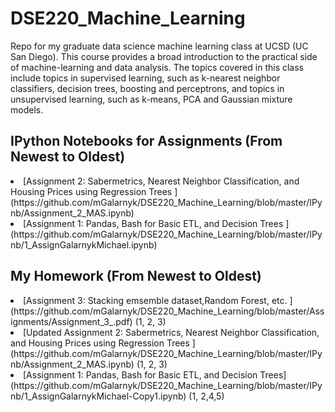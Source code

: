 # DSE220_Machine_Learning
Repo for my graduate data science machine learning class at UCSD (UC San Diego). This course provides a broad introduction to the practical side of machine-learning and data analysis. The topics covered in this class include topics in supervised learning, such as k-nearest neighbor classifiers, decision trees, boosting and perceptrons, and topics in unsupervised learning, such as k-means, PCA and Gaussian mixture models. 

## IPython Notebooks for Assignments (From Newest to Oldest) 
  <li>[Assignment 2: Sabermetrics, Nearest Neighbor Classification, and Housing Prices using Regression Trees  ](https://github.com/mGalarnyk/DSE220_Machine_Learning/blob/master/IPynb/Assignment_2_MAS.ipynb) </li>
  <li>[Assignment 1: Pandas, Bash for Basic ETL, and Decision Trees ](https://github.com/mGalarnyk/DSE220_Machine_Learning/blob/master/IPynb/1_AssignGalarnykMichael.ipynb) </li>
  
## My Homework (From Newest to Oldest) 
  <li>[Assignment 3: Stacking emsemble dataset,Random Forest, etc. ](https://github.com/mGalarnyk/DSE220_Machine_Learning/blob/master/Assignments/Assignment_3_.pdf) (1, 2, 3) </li>
  <li>[Updated Assignment 2: Sabermetrics, Nearest Neighbor Classification, and Housing Prices using Regression Trees ](https://github.com/mGalarnyk/DSE220_Machine_Learning/blob/master/IPynb/Assignment_2_MAS.ipynb) (1, 2, 3) </li>
  <li>[Assignment 1: Pandas, Bash for Basic ETL, and Decision Trees](https://github.com/mGalarnyk/DSE220_Machine_Learning/blob/master/IPynb/1_AssignGalarnykMichael-Copy1.ipynb) (1, 2,4,5) </li>
  
